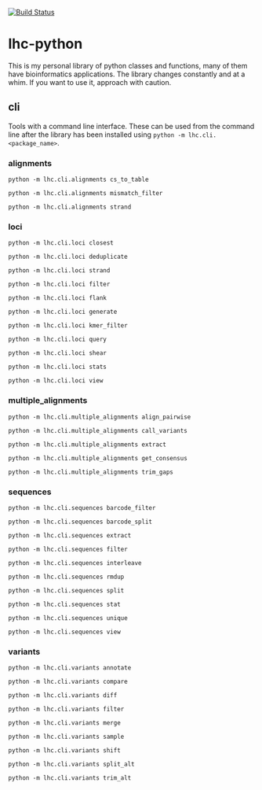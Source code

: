 [![Build Status](https://travis-ci.org/childsish/lhc-python.svg?branch=master)](https://travis-ci.org/childsish/lhc-python)

# lhc-python

This is my personal library of python classes and functions, many of them have bioinformatics applications.
The library changes constantly and at a whim.
If you want to use it, approach with caution.

## cli

Tools with a command line interface.
These can be used from the command line after the library has been installed using `python -m lhc.cli.<package_name>`.

### alignments

`python -m lhc.cli.alignments cs_to_table`

`python -m lhc.cli.alignments mismatch_filter`

`python -m lhc.cli.alignments strand`

### loci

`python -m lhc.cli.loci closest`

`python -m lhc.cli.loci deduplicate`

`python -m lhc.cli.loci strand`

`python -m lhc.cli.loci filter`

`python -m lhc.cli.loci flank`

`python -m lhc.cli.loci generate`

`python -m lhc.cli.loci kmer_filter`

`python -m lhc.cli.loci query`

`python -m lhc.cli.loci shear`

`python -m lhc.cli.loci stats`

`python -m lhc.cli.loci view`

### multiple_alignments

`python -m lhc.cli.multiple_alignments align_pairwise`

`python -m lhc.cli.multiple_alignments call_variants`

`python -m lhc.cli.multiple_alignments extract`

`python -m lhc.cli.multiple_alignments get_consensus`

`python -m lhc.cli.multiple_alignments trim_gaps`

### sequences

`python -m lhc.cli.sequences barcode_filter`

`python -m lhc.cli.sequences barcode_split`

`python -m lhc.cli.sequences extract`

`python -m lhc.cli.sequences filter`

`python -m lhc.cli.sequences interleave`

`python -m lhc.cli.sequences rmdup`

`python -m lhc.cli.sequences split`

`python -m lhc.cli.sequences stat`

`python -m lhc.cli.sequences unique`

`python -m lhc.cli.sequences view`

### variants

`python -m lhc.cli.variants annotate`

`python -m lhc.cli.variants compare`

`python -m lhc.cli.variants diff`

`python -m lhc.cli.variants filter`

`python -m lhc.cli.variants merge`

`python -m lhc.cli.variants sample`

`python -m lhc.cli.variants shift`

`python -m lhc.cli.variants split_alt`

`python -m lhc.cli.variants trim_alt`
